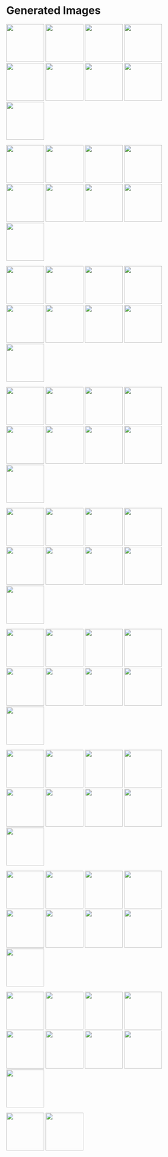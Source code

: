 # Generated Images



<img src="2025_10_02_01.webp" width="100"/> <img src="2025_10_02_02.webp" width="100"/> <img src="2025_10_02_03.webp" width="100"/> <img src="2025_10_02_04.webp" width="100"/> <img src="2025_10_02_05.webp" width="100"/> <img src="2025_10_02_06.webp" width="100"/> <img src="2025_10_02_07.webp" width="100"/> <img src="2025_10_02_08.webp" width="100"/> <img src="2025_10_02_09.webp" width="100"/>

<img src="2025_10_02_10.webp" width="100"/> <img src="2025_10_02_11.webp" width="100"/> <img src="2025_10_02_12.webp" width="100"/> <img src="2025_10_02_13.webp" width="100"/> <img src="2025_10_02_14.webp" width="100"/> <img src="2025_10_02_15.webp" width="100"/> <img src="2025_10_02_16.webp" width="100"/> <img src="2025_10_02_17.webp" width="100"/> <img src="2025_10_02_18.webp" width="100"/>

<img src="2025_10_02_19.webp" width="100"/> <img src="2025_10_02_20.webp" width="100"/> <img src="2025_10_02_21.webp" width="100"/> <img src="2025_10_02_22.webp" width="100"/> <img src="2025_10_02_23.webp" width="100"/> <img src="2025_10_02_24.webp" width="100"/> <img src="2025_10_02_25.webp" width="100"/> <img src="2025_10_02_26.webp" width="100"/> <img src="2025_10_02_27.webp" width="100"/>

<img src="2025_10_02_28.webp" width="100"/> <img src="2025_10_02_29.webp" width="100"/> <img src="2025_10_02_30.webp" width="100"/> <img src="2025_10_02_31.webp" width="100"/> <img src="2025_10_02_32.webp" width="100"/> <img src="2025_10_02_33.webp" width="100"/> <img src="2025_10_02_34.webp" width="100"/> <img src="2025_10_02_35.webp" width="100"/> <img src="2025_10_02_36.webp" width="100"/>

<img src="2025_10_02_37.webp" width="100"/> <img src="2025_10_02_38.webp" width="100"/> <img src="2025_10_02_39.webp" width="100"/> <img src="2025_10_02_40.webp" width="100"/> <img src="2025_10_02_41.webp" width="100"/> <img src="2025_10_02_42.webp" width="100"/> <img src="2025_10_02_43.webp" width="100"/> <img src="2025_10_02_44.webp" width="100"/> <img src="2025_10_02_45.webp" width="100"/>

<img src="2025_10_02_46.webp" width="100"/> <img src="2025_10_02_47.webp" width="100"/> <img src="2025_10_02_48.webp" width="100"/> <img src="2025_10_02_49.webp" width="100"/> <img src="2025_10_02_50.webp" width="100"/> <img src="2025_10_02_51.webp" width="100"/> <img src="2025_10_02_52.webp" width="100"/> <img src="2025_10_02_53.webp" width="100"/> <img src="2025_10_02_54.webp" width="100"/>

<img src="2025_10_02_55.webp" width="100"/> <img src="2025_10_02_56.webp" width="100"/> <img src="2025_10_02_57.webp" width="100"/> <img src="2025_10_02_58.webp" width="100"/> <img src="2025_10_02_59.webp" width="100"/> <img src="2025_10_02_60.webp" width="100"/> <img src="2025_10_02_61.webp" width="100"/> <img src="2025_10_02_62.webp" width="100"/> <img src="2025_10_02_63.webp" width="100"/>

<img src="2025_10_02_64.webp" width="100"/> <img src="2025_10_02_65.webp" width="100"/> <img src="2025_10_02_66.webp" width="100"/> <img src="2025_10_02_67.webp" width="100"/> <img src="2025_10_02_68.webp" width="100"/> <img src="2025_10_02_69.webp" width="100"/> <img src="2025_10_02_70.webp" width="100"/> <img src="2025_10_02_71.webp" width="100"/> <img src="2025_10_02_72.webp" width="100"/>

<img src="2025_10_02_73.webp" width="100"/> <img src="2025_10_02_74.webp" width="100"/> <img src="2025_10_02_75.webp" width="100"/> <img src="2025_10_02_76.webp" width="100"/> <img src="2025_10_02_77.webp" width="100"/> <img src="2025_10_02_78.webp" width="100"/> <img src="2025_10_02_79.webp" width="100"/> <img src="2025_10_02_80.webp" width="100"/> <img src="2025_10_02_81.webp" width="100"/>

<img src="2025_10_02_82.webp" width="100"/> <img src="2025_10_02_83.webp" width="100"/>